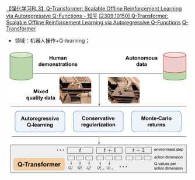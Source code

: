 [【强化学习RL3】Q-Transformer: Scalable Offline Reinforcement Learning via Autoregressive Q-Functions - 知乎](https://zhuanlan.zhihu.com/p/658364677)
[[2309.10150] Q-Transformer: Scalable Offline Reinforcement Learning via Autoregressive Q-Functions](https://arxiv.org/abs/2309.10150)
[Q-Transformer](https://qtransformer.github.io/)

- 领域：机器人操作+Q-learning； 

![image.png](https://raw.githubusercontent.com/Shichun-Liu/images-on-picgo/main/pics/20240109145642.png)

